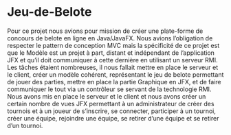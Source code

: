 # Jeu-de-Belote
Pour ce projet nous avions pour mission de créer une plate-forme de concours de belote en ligne en Java/JavaFX. Nous avions l’obligation de respecter le pattern de conception MVC mais la spécificité de ce projet est que le Modèle est un projet à part, distant et indépendant de l’application JFX et qu’il doit communiquer à cette dernière en utilisant un serveur RMI.
Les tâches étaient nombreuses, il nous fallait mettre en place le serveur et le client, créer un modèle cohérent, représentant le jeu de belote permettant de jouer des parties, mettre en place la partie Graphique en JFX, et de faire communiquer le tout via un contrôleur se servant de la technologie RMI.
Nous avons mis en place le serveur et le client et nous avons créer un certain nombre de vues JFX permettant à un administrateur de créer des tournois et à un joueur de s’inscrire, se connecter, participer à un tournoi, créer une équipe, rejoindre une équipe, se retirer d’une équipe et se retirer d’un tournoi.
